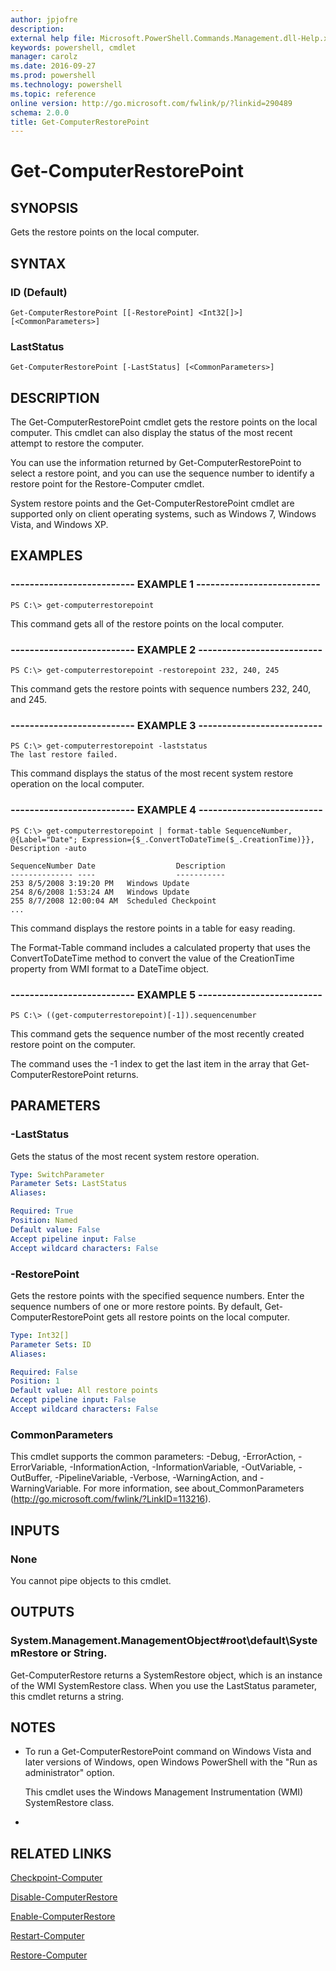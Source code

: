 ```yaml
---
author: jpjofre
description: 
external help file: Microsoft.PowerShell.Commands.Management.dll-Help.xml
keywords: powershell, cmdlet
manager: carolz
ms.date: 2016-09-27
ms.prod: powershell
ms.technology: powershell
ms.topic: reference
online version: http://go.microsoft.com/fwlink/p/?linkid=290489
schema: 2.0.0
title: Get-ComputerRestorePoint
---
```


# Get-ComputerRestorePoint

## SYNOPSIS
Gets the restore points on the local computer.

## SYNTAX

### ID (Default)
```
Get-ComputerRestorePoint [[-RestorePoint] <Int32[]>] [<CommonParameters>]
```

### LastStatus
```
Get-ComputerRestorePoint [-LastStatus] [<CommonParameters>]
```

## DESCRIPTION
The Get-ComputerRestorePoint cmdlet gets the restore points on the local computer.
This cmdlet can also display the status of the most recent attempt to restore the computer.

You can use the information returned by Get-ComputerRestorePoint to select a restore point, and you can use the sequence number to identify a restore point for the Restore-Computer cmdlet.

System restore points and the Get-ComputerRestorePoint cmdlet are supported only on client operating systems, such as Windows 7, Windows Vista, and Windows XP.

## EXAMPLES

### -------------------------- EXAMPLE 1 --------------------------
```
PS C:\> get-computerrestorepoint
```

This command gets all of the restore points on the local computer.

### -------------------------- EXAMPLE 2 --------------------------
```
PS C:\> get-computerrestorepoint -restorepoint 232, 240, 245
```

This command gets the restore points with sequence numbers 232, 240, and 245.

### -------------------------- EXAMPLE 3 --------------------------
```
PS C:\> get-computerrestorepoint -laststatus
The last restore failed.
```

This command displays the status of the most recent system restore operation on the local computer.

### -------------------------- EXAMPLE 4 --------------------------
```
PS C:\> get-computerrestorepoint | format-table SequenceNumber, @{Label="Date"; Expression={$_.ConvertToDateTime($_.CreationTime)}}, Description -auto

SequenceNumber Date                  Description
-------------- ----                  -----------
253 8/5/2008 3:19:20 PM   Windows Update
254 8/6/2008 1:53:24 AM   Windows Update
255 8/7/2008 12:00:04 AM  Scheduled Checkpoint
...
```

This command displays the restore points in a table for easy reading.

The Format-Table command includes a calculated property that uses the ConvertToDateTime method to convert the value of the CreationTime property from WMI format to a DateTime object.

### -------------------------- EXAMPLE 5 --------------------------
```
PS C:\> ((get-computerrestorepoint)[-1]).sequencenumber
```

This command gets the sequence number of the most recently created restore point on the computer.

The command uses the -1 index to get the last item in the array that Get-ComputerRestorePoint returns.

## PARAMETERS

### -LastStatus
Gets the status of the most recent system restore operation.

```yaml
Type: SwitchParameter
Parameter Sets: LastStatus
Aliases: 

Required: True
Position: Named
Default value: False
Accept pipeline input: False
Accept wildcard characters: False
```

### -RestorePoint
Gets the restore points with the specified sequence numbers.
Enter the sequence numbers of one or more restore points.
By default, Get-ComputerRestorePoint gets all restore points on the local computer.

```yaml
Type: Int32[]
Parameter Sets: ID
Aliases: 

Required: False
Position: 1
Default value: All restore points
Accept pipeline input: False
Accept wildcard characters: False
```

### CommonParameters
This cmdlet supports the common parameters: -Debug, -ErrorAction, -ErrorVariable, -InformationAction, -InformationVariable, -OutVariable, -OutBuffer, -PipelineVariable, -Verbose, -WarningAction, and -WarningVariable. For more information, see about_CommonParameters (http://go.microsoft.com/fwlink/?LinkID=113216).

## INPUTS

### None
You cannot pipe objects to this cmdlet.

## OUTPUTS

### System.Management.ManagementObject#root\default\SystemRestore or String.
Get-ComputerRestore returns a SystemRestore object, which is an instance of the WMI SystemRestore class.
When you use the LastStatus parameter, this cmdlet returns a string.

## NOTES
* To run a Get-ComputerRestorePoint command on Windows Vista and later versions of Windows, open Windows PowerShell with the "Run as administrator" option.

  This cmdlet uses the Windows Management Instrumentation (WMI) SystemRestore class.

*

## RELATED LINKS

[Checkpoint-Computer](Checkpoint-Computer.md)

[Disable-ComputerRestore](Disable-ComputerRestore.md)

[Enable-ComputerRestore](Enable-ComputerRestore.md)

[Restart-Computer](Restart-Computer.md)

[Restore-Computer](Restore-Computer.md)

